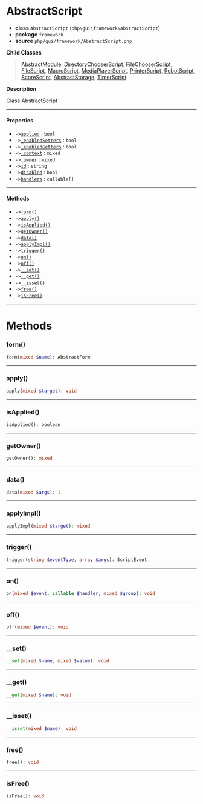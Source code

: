 # AbstractScript

- **class** `AbstractScript` (`php\gui\framework\AbstractScript`)
- **package** `framework`
- **source** `php/gui/framework/AbstractScript.php`

**Child Classes**

> [AbstractModule](https://github.com/jphp-compiler/develnext/blob/master/dn-app-framework/api-docs/classes/php/gui/framework/AbstractModule.md), [DirectoryChooserScript](https://github.com/jphp-compiler/develnext/blob/master/dn-app-framework/api-docs/classes/script/DirectoryChooserScript.md), [FileChooserScript](https://github.com/jphp-compiler/develnext/blob/master/dn-app-framework/api-docs/classes/script/FileChooserScript.md), [FileScript](https://github.com/jphp-compiler/develnext/blob/master/dn-app-framework/api-docs/classes/script/FileScript.md), [MacroScript](https://github.com/jphp-compiler/develnext/blob/master/dn-app-framework/api-docs/classes/script/MacroScript.md), [MediaPlayerScript](https://github.com/jphp-compiler/develnext/blob/master/dn-app-framework/api-docs/classes/script/MediaPlayerScript.md), [PrinterScript](https://github.com/jphp-compiler/develnext/blob/master/dn-app-framework/api-docs/classes/script/PrinterScript.md), [RobotScript](https://github.com/jphp-compiler/develnext/blob/master/dn-app-framework/api-docs/classes/script/RobotScript.md), [ScoreScript](https://github.com/jphp-compiler/develnext/blob/master/dn-app-framework/api-docs/classes/script/ScoreScript.md), [AbstractStorage](https://github.com/jphp-compiler/develnext/blob/master/dn-app-framework/api-docs/classes/script/storage/AbstractStorage.md), [TimerScript](https://github.com/jphp-compiler/develnext/blob/master/dn-app-framework/api-docs/classes/script/TimerScript.md)

**Description**

Class AbstractScript

---

#### Properties

- `->`[`applied`](#prop-applied) : `bool`
- `->`[`_enabledSetters`](#prop-_enabledsetters) : `bool`
- `->`[`_enabledGetters`](#prop-_enabledgetters) : `bool`
- `->`[`_context`](#prop-_context) : `mixed`
- `->`[`_owner`](#prop-_owner) : `mixed`
- `->`[`id`](#prop-id) : `string`
- `->`[`disabled`](#prop-disabled) : `bool`
- `->`[`handlers`](#prop-handlers) : `callable[]`

---

#### Methods

- `->`[`form()`](#method-form)
- `->`[`apply()`](#method-apply)
- `->`[`isApplied()`](#method-isapplied)
- `->`[`getOwner()`](#method-getowner)
- `->`[`data()`](#method-data)
- `->`[`applyImpl()`](#method-applyimpl)
- `->`[`trigger()`](#method-trigger)
- `->`[`on()`](#method-on)
- `->`[`off()`](#method-off)
- `->`[`__set()`](#method-__set)
- `->`[`__get()`](#method-__get)
- `->`[`__isset()`](#method-__isset)
- `->`[`free()`](#method-free)
- `->`[`isFree()`](#method-isfree)

---
# Methods

<a name="method-form"></a>

### form()
```php
form(mixed $name): AbstractForm
```

---

<a name="method-apply"></a>

### apply()
```php
apply(mixed $target): void
```

---

<a name="method-isapplied"></a>

### isApplied()
```php
isApplied(): boolean
```

---

<a name="method-getowner"></a>

### getOwner()
```php
getOwner(): mixed
```

---

<a name="method-data"></a>

### data()
```php
data(mixed $args): 1
```

---

<a name="method-applyimpl"></a>

### applyImpl()
```php
applyImpl(mixed $target): mixed
```

---

<a name="method-trigger"></a>

### trigger()
```php
trigger(string $eventType, array $args): ScriptEvent
```

---

<a name="method-on"></a>

### on()
```php
on(mixed $event, callable $handler, mixed $group): void
```

---

<a name="method-off"></a>

### off()
```php
off(mixed $event): void
```

---

<a name="method-__set"></a>

### __set()
```php
__set(mixed $name, mixed $value): void
```

---

<a name="method-__get"></a>

### __get()
```php
__get(mixed $name): void
```

---

<a name="method-__isset"></a>

### __isset()
```php
__isset(mixed $name): void
```

---

<a name="method-free"></a>

### free()
```php
free(): void
```

---

<a name="method-isfree"></a>

### isFree()
```php
isFree(): void
```
